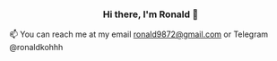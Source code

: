 <h3 align="center">
Hi there, I'm Ronald 👋
</h3>

📫 You can reach me at my email ronald9872@gmail.com or Telegram @ronaldkohhh
